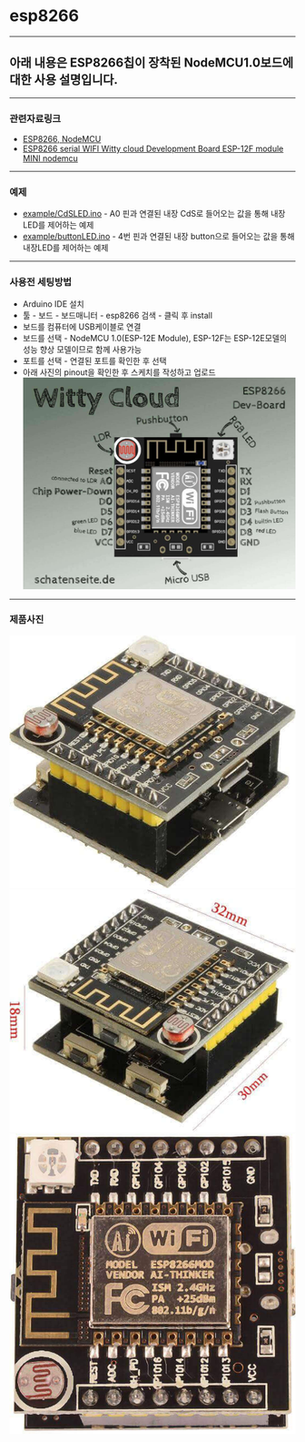 # esp8266

---
## 아래 내용은 ESP8266칩이 장착된 NodeMCU1.0보드에 대한 사용 설명입니다.

---
### 관련자료링크  
- [ESP8266, NodeMCU](https://jpralves.net/post/2016/11/15/esp8266.html#.WhoEskpl8uU)  
- [ESP8266 serial WIFI Witty cloud Development Board ESP-12F module MINI nodemcu](https://jpralves.net/post/2016/11/15/esp8266.html#gizwits-wifi-witty-esp8266-esp-12f)  

---
### 예제  
- [example/CdSLED.ino](https://github.com/mtinet/esp8266/blob/master/example/CdSLED.ino) - A0 핀과 연결된 내장 CdS로 들어오는 값을 통해 내장LED를 제어하는 예제  
- [example/buttonLED.ino](https://github.com/mtinet/esp8266/blob/master/example/buttonLED.ino) - 4번 핀과 연결된 내장 button으로 들어오는 값을 통해 내장LED를 제어하는 예제  

---
### 사용전 세팅방법  
- Arduino IDE 설치  
- 툴 - 보드 - 보드매니터 - esp8266 검색 - 클릭 후 install  
- 보드를 컴퓨터에 USB케이블로 연결  
- 보드를 선택 - NodeMCU 1.0(ESP-12E Module), ESP-12F는 ESP-12E모델의 성능 향상 모델이므로 함께 사용가능  
- 포트를 선택 - 연결된 포트를 확인한 후 선택  
- 아래 사진의 pinout을 확인한 후 스케치를 작성하고 업로드  
![](https://github.com/mtinet/esp8266/blob/master/image/gizwits_pinout_67.jpg?raw=true)  

---
### 제품사진  
![](https://github.com/mtinet/esp8266/blob/master/image/gizwits-wifi-witty-esp8266-esp_1.jpg?raw=true)  
![](https://github.com/mtinet/esp8266/blob/master/image/gizwits_dimensions_24.jpg?raw=true)  
![](https://github.com/mtinet/esp8266/blob/master/image/gizwits_pinout_66.jpg?raw=true)  
